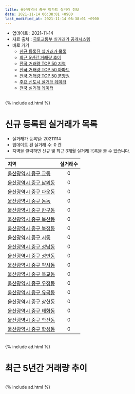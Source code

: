 ```yaml
---
title: 울산광역시 중구 아파트 실거래 정보
date: 2021-11-14 06:38:01 +0900
last_modified_at: 2021-11-14 06:38:01 +0900
---
```


* 업데이트 : 2021-11-14
* 자료 출처 : [국토교통부 실거래가 공개시스템](http://rt.molit.go.kr)
* 바로 가기
    * [신규 등록된 실거래가 목록](#신규-등록된-실거래가-목록)
    * [최근 5년간 거래량 추이](#최근-5년간-거래량-추이)
    * [전국 거래량 TOP 50 지역](https://inasie.github.io/apt-trade-info/최근-3개월-전국에서-가장-거래가-많이-발생한-지역)
    * [전국 거래량 TOP 50 아파트](https://inasie.github.io/apt-trade-info/최근-3개월-전국에서-가장-거래가-많이-발생한-아파트)
    * [전국 거래량 TOP 50 분양권](https://inasie.github.io/apt-trade-info/최근-3개월-전국에서-가장-거래가-많이-발생한-분양권)
    * [주요 신도시 실거래 데이터](https://inasie.github.io/apt-trade-info/주요-신도시)
    * [전국 실거래 데이터](https://inasie.github.io/apt-trade-info/전국)

<br>
{% include ad.html %}
<br>

# 신규 등록된 실거래가 목록
* 실거래가 등록일: 20211114
* 업데이트 된 실거래 수: 0 건
* 지역을 클릭하면 신규 및 최근 3개월 실거래 목록을 볼 수 있습니다.


|지역|실거래수|
|:---|:---:|
|[울산광역시 중구 교동](https://inasie.github.io/apt-trade-info/울산광역시-중구-교동)|0|
|[울산광역시 중구 남외동](https://inasie.github.io/apt-trade-info/울산광역시-중구-남외동)|0|
|[울산광역시 중구 다운동](https://inasie.github.io/apt-trade-info/울산광역시-중구-다운동)|0|
|[울산광역시 중구 동동](https://inasie.github.io/apt-trade-info/울산광역시-중구-동동)|0|
|[울산광역시 중구 반구동](https://inasie.github.io/apt-trade-info/울산광역시-중구-반구동)|0|
|[울산광역시 중구 복산동](https://inasie.github.io/apt-trade-info/울산광역시-중구-복산동)|0|
|[울산광역시 중구 북정동](https://inasie.github.io/apt-trade-info/울산광역시-중구-북정동)|0|
|[울산광역시 중구 서동](https://inasie.github.io/apt-trade-info/울산광역시-중구-서동)|0|
|[울산광역시 중구 성남동](https://inasie.github.io/apt-trade-info/울산광역시-중구-성남동)|0|
|[울산광역시 중구 성안동](https://inasie.github.io/apt-trade-info/울산광역시-중구-성안동)|0|
|[울산광역시 중구 약사동](https://inasie.github.io/apt-trade-info/울산광역시-중구-약사동)|0|
|[울산광역시 중구 옥교동](https://inasie.github.io/apt-trade-info/울산광역시-중구-옥교동)|0|
|[울산광역시 중구 우정동](https://inasie.github.io/apt-trade-info/울산광역시-중구-우정동)|0|
|[울산광역시 중구 유곡동](https://inasie.github.io/apt-trade-info/울산광역시-중구-유곡동)|0|
|[울산광역시 중구 장현동](https://inasie.github.io/apt-trade-info/울산광역시-중구-장현동)|0|
|[울산광역시 중구 태화동](https://inasie.github.io/apt-trade-info/울산광역시-중구-태화동)|0|
|[울산광역시 중구 학산동](https://inasie.github.io/apt-trade-info/울산광역시-중구-학산동)|0|
|[울산광역시 중구 학성동](https://inasie.github.io/apt-trade-info/울산광역시-중구-학성동)|0|


<br>
{% include ad.html %}
<br>

# 최근 5년간 거래량 추이


<div style="width:100%;">
    <canvas id="deal_progress" height="200"></canvas>
</div>

<script>
new Chart(document.getElementById("deal_progress"), {
    type: 'line',
    data: {
        labels: ['201611','201612','201701','201702','201703','201704','201705','201706','201707','201708','201709','201710','201711','201712','201801','201802','201803','201804','201805','201806','201807','201808','201809','201810','201811','201812','201901','201902','201903','201904','201905','201906','201907','201908','201909','201910','201911','201912','202001','202002','202003','202004','202005','202006','202007','202008','202009','202010','202011','202012','202101','202102','202103','202104','202105','202106','202107','202108','202109','202110','202111'],
        datasets: [{
            label: '매매',
            pointRadius: 1,
            data: [221, 154, 111, 150, 157, 149, 145, 189, 173, 166, 184, 159, 186, 151, 146, 111, 171, 110, 105, 105, 95, 112, 76, 132, 109, 110, 141, 140, 164, 129, 134, 142, 177, 177, 197, 398, 386, 256, 251, 281, 172, 167, 279, 534, 386, 281, 283, 553, 687, 378, 181, 158, 168, 636, 498, 252, 211, 233, 215, 197, 38],
            borderColor: "rgba(255, 201, 14, 1)",
            backgroundColor: "rgba(255, 201, 14, 0.5)",
            fill: false,
            lineTension: 0
        },{
            label: '전월세',
            pointRadius: 1,
            data: [93, 111, 135, 150, 147, 99, 97, 108, 134, 124, 141, 115, 117, 111, 127, 83, 146, 97, 100, 104, 95, 108, 87, 138, 106, 143, 192, 179, 188, 115, 120, 136, 160, 162, 155, 170, 167, 154, 163, 182, 119, 131, 109, 152, 143, 155, 109, 101, 145, 126, 149, 134, 149, 297, 221, 181, 158, 134, 119, 142, 29],
            borderColor: "rgba(0, 141, 185, 1)",
            backgroundColor: "rgba(0, 141, 185, 0.5)",
            fill: false,
            lineTension: 0
        }
        ]
    },
    options: {
        responsive: true,
        title: {
            display: false
        },
        tooltips: {
            mode: 'index',
            intersect: false
        },
        hover: {
            mode: 'nearest',
            intersect: true
        },
        scales: {
            xAxes: [{
                display: true,
                scaleLabel: {
                    display: true,
                    labelString: '년/월'
                }
            }],
            yAxes: [{
                display: true,
                ticks: {
                    suggestedMin: 0,
                },
                scaleLabel: {
                    display: true,
                    labelString: '실거래 수'
                }
            }]
        }
    }
});

</script>


<br>
{% include ad.html %}
<br>

